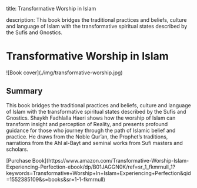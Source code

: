 title: Transformative Worship in Islam

description: This book bridges the traditional practices and beliefs, culture and language of Islam with the transformative spiritual states described by the Sufis and Gnostics.

# Transformative Worship in Islam

<div markdown="1" class="cover-image">
![Book cover](./img/transformative-worship.jpg)
</div>

## Summary

This book bridges the traditional practices and beliefs, culture and language of Islam with the transformative spiritual states described by the Sufis and Gnostics. Shaykh Fadhlalla Haeri shows how the worship of Islam can transform insight and perception of Reality, and presents profound guidance for those who journey through the path of Islamic belief and practice. He draws from the Noble Qur’an, the Prophet’s traditions, narrations from the Ahl al-Bayt and seminal works from Sufi masters and scholars.

<div markdown="3" class="purchase-link">
[Purchase Book](https://www.amazon.com/Transformative-Worship-Islam-Experiencing-Perfection-ebook/dp/B01JAGGN0K/ref=sr_1_fkmrnull_1?keywords=Transformative+Worship+In+Islam+Experiencing+Perfection&qid=1552385109&s=books&sr=1-1-fkmrnull)
</div>
